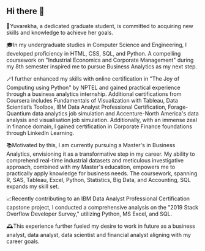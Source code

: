 ## Hi there 👋

👐Yuvarekha, a dedicated graduate student, is committed to acquiring new skills and knowledge to achieve her goals.

🎓In my undergraduate studies in Computer Science and Engineering, I developed proficiency in HTML, CSS, SQL, and Python. A compelling coursework on "Industrial Economics and Corporate Management" during my 8th semester inspired me to pursue Business Analytics as my next step. 

🪄I further enhanced my skills with online certification in "The Joy of Computing using Python" by NPTEL and gained practical experience through a business analytics internship. Additional certifications from Coursera includes Fundamentals of Visualization with Tableau, Data Scientist’s Toolbox, IBM Data Analyst Professional Certification, Forage-Quantium data analytics job simulation and Accenture-North America's data analysis and visualisation job simulation. Additionally, with an immense zeal in finance domain, I gained certification in Corporate Finance foundations through LinkedIn Learning.

📚Motivated by this, I am currently pursuing a Master's in Business Analytics, envisioning it as a transformative step in my career. My ability to comprehend real-time industrial datasets and meticulous investigative approach, combined with my Master's education, empowers me to practically apply knowledge for business needs. The coursework, spanning R, SAS, Tableau, Excel, Python, Statistics, Big Data, and Accounting, SQL expands my skill set.

📈Recently contributing to an IBM Data Analyst Professional Certification capstone project, I conducted a comprehensive analysis on the "2019 Stack Overflow Developer Survey," utilizing Python, MS Excel, and SQL. 

🕰️This experience further fueled my desire to work in future as a business analyst, data analyst, data scientist and financial analyst aligning with my career goals.
